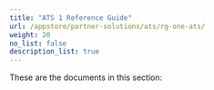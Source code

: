 ```yaml
---
title: "ATS 1 Reference Guide"
url: /appstore/partner-solutions/ats/rg-one-ats/
weight: 20
no_list: false
description_list: true 
---
```


These are the documents in this section:

